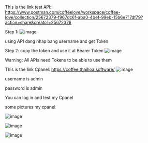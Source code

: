 This is the link test API: https://www.postman.com/coffeelove/workspace/coffee-love/collection/25672379-f967dc6f-aba0-4bef-99eb-15b6e717df79?action=share&creator=25672379

Step 1: ![image](https://github.com/kurousagi110/CoffeeServer/assets/110773925/a08e33f4-84ee-4d78-93f2-d7505d1511a3)

using API dang nhap bang username and get Token 

Step 2: copy the token and use it at Bearer Token
![image](https://github.com/kurousagi110/CoffeeServer/assets/110773925/4ae6d993-d198-4860-b7ee-042d40c37473)

Warning: All APIs need Tokens to be able to use them



This is the link Cpanel: https://coffee.thaihoa.software/
![image](https://github.com/kurousagi110/CoffeeServer/assets/110773925/286e6f50-7f9e-4dee-ac1d-285027873ecd)

username is admin

password is admin

You can log in and test my Cpanel

some pictures my cpanel: 

![image](https://github.com/kurousagi110/CoffeeServer/assets/110773925/0a16ee2e-244c-43de-b06d-2ad1c102cf3f)

![image](https://github.com/kurousagi110/CoffeeServer/assets/110773925/ff0b9a9a-21e8-45e5-a96a-5a01c253eb9e)

![image](https://github.com/kurousagi110/CoffeeServer/assets/110773925/59c7b61c-21ae-4011-b303-53d84ce3333d)

